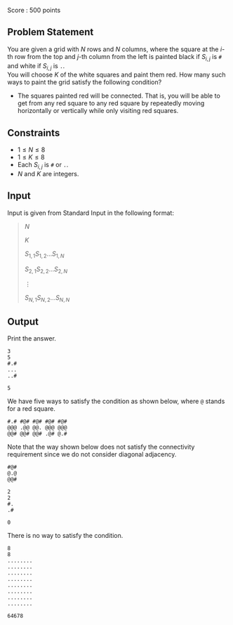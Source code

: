 Score : $500$ points

## Problem Statement

You are given a grid with $N$ rows and $N$ columns, where the square at the $i$-th row from the top and $j$-th column from the left is painted black if $S_{i, j}$ is `#` and white if $S_{i, j}$ is `.`.<br>
You will choose $K$ of the white squares and paint them red. How many such ways to paint the grid satisfy the following condition?

- The squares painted red will be connected. That is, you will be able to get from any red square to any red square by repeatedly moving horizontally or vertically while only visiting red squares.

## Constraints

- $1 \leq N \leq 8$
- $1 \leq K \leq 8$
- Each $S_{i, j}$ is `#` or `.`.
- $N$ and $K$ are integers.

## Input

Input is given from Standard Input in the following format:

> $N$
> 
> $K$
> 
> $S_{1, 1}S_{1, 2} \dots S_{1, N}$
> 
> $S_{2, 1}S_{2, 2} \dots S_{2, N}$
> 
> $\vdots$
> 
> $S_{N, 1}S_{N, 2} \dots S_{N, N}$

## Output

Print the answer.

```input1
3
5
#.#
...
..#
```

```output1
5
```

We have five ways to satisfy the condition as shown below, where `@` stands for a red square.

```output1
#.# #@# #@# #@# #@#
@@@ .@@ @@. @@@ @@@
@@# @@# @@# .@# @.#
```

Note that the way shown below does not satisfy the connectivity requirement since we do not consider diagonal adjacency.

```output1
#@#
@.@
@@#
```

```input2
2
2
#.
.#
```

```output2
0
```

There is no way to satisfy the condition.

```input3
8
8
........
........
........
........
........
........
........
........
```

```output3
64678
```